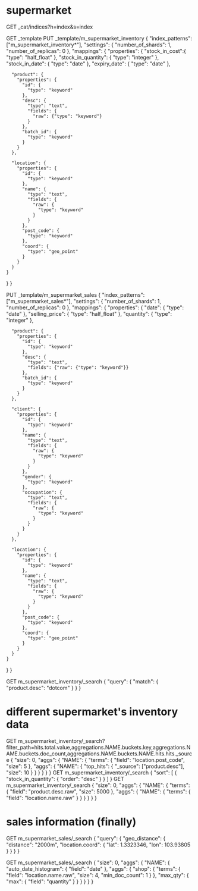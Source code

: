 





# supermarket

GET _cat/indices?h=index&s=index

GET _template
PUT _template/m_supermarket_inventory
{
  "index_patterns": ["m_supermarket_inventory*"],
  "settings": {
    "number_of_shards": 1,
    "number_of_replicas": 0
  },
  "mappings": {
    "properties": {
      "stock_in_cost":{
        "type": "half_float"
      },
      "stock_in_quantity": {
        "type": "integer"
      },
      "stock_in_date": {
        "type": "date"
      },
      "expiry_date": {
        "type": "date"
      },
      
      "product": {
        "properties": {
          "id": {
            "type": "keyword"
          },
          "desc": {
            "type": "text",
            "fields": {
              "raw": {"type": "keyword"}
            }
          },
          "batch_id": {
            "type": "keyword"
          }
        }
      },
      
      "location": {
        "properties": {
          "id": {
            "type": "keyword"
          },
          "name": {
            "type": "text",
            "fields": {
              "raw": {
                "type": "keyword"
              }
            }
          },
          "post_code": {
            "type": "keyword"
          },
          "coord": {
            "type": "geo_point"
          }
        }
      }
    }
  }
}

PUT _template/m_supermarket_sales
{
  "index_patterns": ["m_supermarket_sales*"],
  "settings": {
    "number_of_shards": 1,
    "number_of_replicas": 0
  },
  "mappings": {
    "properties": {
      "date": {
        "type": "date"
      },
      "selling_price": {
        "type": "half_float"
      },
      "quantity": {
        "type": "integer"
      },
      
      "product": {
        "properties": {
          "id": {
            "type": "keyword"
          },
          "desc": {
            "type": "text",
            "fields": {"raw": {"type": "keyword"}}
          },
          "batch_id": {
            "type": "keyword"
          }
        }
      },
      
      "client": {
        "properties": {
          "id": {
            "type": "keyword"
          },
          "name": {
            "type": "text",
            "fields": {
              "raw": {
                "type": "keyword"
              }
            }
          },
          "gender": {
            "type": "keyword"
          },
          "occupation": {
            "type": "text",
            "fields": {
              "raw": {
                "type": "keyword"
              }
            }
          }
        }
      },
      
      "location": {
        "properties": {
          "id": {
            "type": "keyword"
          },
          "name": {
            "type": "text",
            "fields": {
              "raw": {
                "type": "keyword"
              }
            }
          },
          "post_code": {
            "type": "keyword"
          },
          "coord": {
            "type": "geo_point"
          }
        }
      }
    }
  }
}


GET m_supermarket_inventory/_search
{
  "query": {
    "match": {
      "product.desc": "dotcom"
    }
  }
}

# different supermarket's inventory data
GET m_supermarket_inventory/_search?filter_path=hits.total.value,aggregations.NAME.buckets.key,aggregations.NAME.buckets.doc_count,aggregations.NAME.buckets.NAME.hits.hits._source
{
  "size": 0, 
  "aggs": {
    "NAME": {
      "terms": {
        "field": "location.post_code",
        "size": 5
      },
      "aggs": {
        "NAME": {
          "top_hits": {
            "_source": ["product.desc"], 
            "size": 10
          }
        }
      }
    }
  }
}
GET m_supermarket_inventory/_search
{
  "sort": [
    {
      "stock_in_quantity": {
        "order": "desc"
      }
    }
  ]
}
GET m_supermarket_inventory/_search
{
  "size": 0, 
  "aggs": {
    "NAME": {
      "terms": {
        "field": "product.desc.raw",
        "size": 5000
      },
      "aggs": {
        "NAME": {
          "terms": {
            "field": "location.name.raw"
          }
        }
      }
    }
  }
}

# sales information (finally)
GET m_supermarket_sales/_search
{
  "query": {
    "geo_distance": {
      "distance": "2000m",
      "location.coord": {
        "lat": 1.3323346,
        "lon": 103.93805
      }
    }
  }
}

GET m_supermarket_sales/_search
{
  "size": 0,
  "aggs": {
    "NAME": {
      "auto_date_histogram": {
        "field": "date"
      },
      "aggs": {
        "shop": {
          "terms": {
            "field": "location.name.raw",
            "size": 4,
            "min_doc_count": 1
          }
        },
        "max_qty": {
          "max": {
            "field": "quantity"
          }
        }
      }
    }
  }
}










